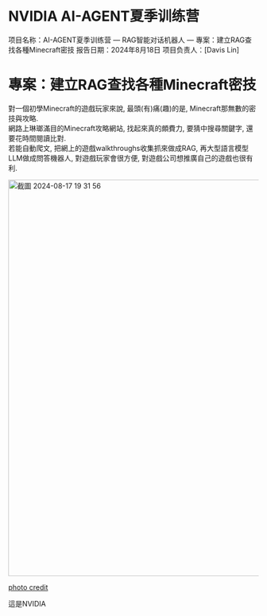 # NVIDIA AI-AGENT夏季训练营
项目名称：AI-AGENT夏季训练营 — RAG智能对话机器人 — 專案：建立RAG查找各種Minecraft密技
报告日期：2024年8月18日
项目负责人：[Davis Lin]


# 專案：建立RAG查找各種Minecraft密技

對一個初學Minecraft的遊戲玩家來說, 最頭(有)痛(趣)的是, Minecraft那無數的密技與攻略.  
網路上琳瑯滿目的Minecraft攻略網站, 找起來真的頗費力, 要猜中搜尋關鍵字, 還要花時間閱讀比對.  
若能自動爬文, 把網上的遊戲walkthroughs收集抓來做成RAG, 再大型語言模型LLM做成問答機器人, 對遊戲玩家會很方便, 對遊戲公司想推廣自己的遊戲也很有利.  

<img width="798" alt="截圖 2024-08-17 19 31 56" src="https://github.com/user-attachments/assets/89112496-3a8c-4a97-88b7-36267297daab">   

[photo credit](https://www.reddit.com/r/Minecraftbuilds/comments/sk7hum/here_are_4_different_end_portal_designs_i_came_up/)

這是NVIDIA 

